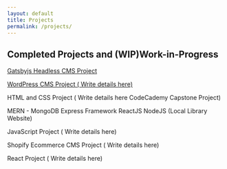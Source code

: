 ```yaml
---
layout: default
title: Projects
permalink: /projects/
---
```


## Completed Projects and (WIP)Work-in-Progress

[Gatsbyjs Headless CMS Project](https://mygatsbyprojectmaster43740.gatsbyjs.io/")

[WordPress CMS Project ( Write details here)](https://umucca.org/)

HTML and CSS Project ( Write details here CodeCademy Capstone Project)

MERN - MongoDB Express Framework ReactJS NodeJS (Local Library Website)

JavaScript Project ( Write details here)

Shopify Ecommerce CMS Project ( Write details here)

React Project ( Write details here)

